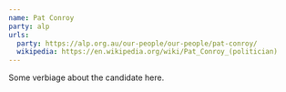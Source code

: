 ```yaml
---
name: Pat Conroy
party: alp
urls:
  party: https://alp.org.au/our-people/our-people/pat-conroy/
  wikipedia: https://en.wikipedia.org/wiki/Pat_Conroy_(politician)
---
```

Some verbiage about the candidate here.
